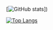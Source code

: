 [![GitHub stats](https://github-readme-stats.vercel.app/api?username=dkswjdals89&count_private=true&theme=dracula)])

[![Top Langs](https://github-readme-stats.vercel.app/api/top-langs/?username=dkswjdals89)](https://github.com/anuraghazra/github-readme-stats)

